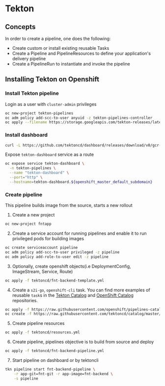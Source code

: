 # Tekton

## Concepts

In order to create a pipeline, one does the following:

- Create custom or install existing reusable Tasks
- Create a Pipeline and PipelineResources to define your application's delivery pipeline
- Create a PipelineRun to instantiate and invoke the pipeline

## Installing Tekton on Openshift

### Install Tekton pipeline

Login as a user with `cluster-admin` privileges

```bash
oc new-project tekton-pipelines
oc adm policy add-scc-to-user anyuid -z tekton-pipelines-controller
oc apply --filename https://storage.googleapis.com/tekton-releases/latest/release.yaml
```

### Install dashboard

```bash
curl -L https://github.com/tektoncd/dashboard/releases/download/v0/gcr-tekton-dashboard.yaml | oc apply -f -

```

Expose `tekton-dashboard` service as a route

```bash
oc expose service tekton-dashboard \
  -n tekton-pipelines \
  --name "tekton-dashboard" \
  --port="http" \
  --hostname=tekton-dashboard.${openshift_master_default_subdomain}
```

### Create pipeline

This pipeline builds image from the source, starts a new rollout

1. Create a new project

```bash
oc new-project fntapp
```

2. Create a service account for running pipelines and enable it to run privileged pods for building images

```bash
oc create serviceaccount pipeline
oc adm policy add-scc-to-user privileged -z pipeline
oc adm policy add-role-to-user edit -z pipeline
```

3. Optionally, create openshift objects(i.e DeploymentConfig, ImageStream, Service, Route)

```bash
oc apply -f tektoncd/fnt-backend-template.yml
```

4. Create a `s2i-go`, `openshift-cli` task. You can find more examples of reusable `task`s in the [Tekton Catalog](https://github.com/tektoncd/catalog) and [OpenShift Catalog](https://github.com/openshift/pipelines-catalog) repositories. 

```bash
oc apply -f https://raw.githubusercontent.com/openshift/pipelines-catalog/master/s2i-go/s2i-go-task.yaml
oc create -f https://raw.githubusercontent.com/tektoncd/catalog/master/openshift-client/openshift-client-task.yaml
```

5. Create pipeline resources

```bash
oc apply -f tektoncd/resources.yml
```

6. Create pipeline, pipelines objective is to build from source and deploy

```bash
oc apply -f tektoncd/fnt-backend-pipeline.yml
```

7. Start pipeline on dashboard or by tektoncli 

```bash
tkn pipeline start fnt-backend-pipeline \
    -r app-git=fnt-git -r app-image=fnt-backend \
    -s pipeline
```